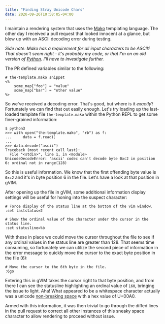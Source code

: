 ```yaml
---
title: "Finding Stray Unicode Chars"
date: 2020-09-26T10:58:05-04:00
---
```


I maintain a rendering system that uses the [Mako][mako] templating language. The other day I received a pull request that looked innocent at a glance, but blew up with an ASCII decoding error during testing. 

_Side note: Mako has a requirement for all input characters to be ASCII? That doesn't seem right - it's probably my code, or that I'm on an old version of [Python][Python2.7]. I'll have to investigate further._

The PR defined variables similar to the following:

```
# the-template.mako snippet
<%
    some_map["foo"] = "value"
    some_map["bar"] = "other value"
%>
```

So we've received a decoding error. That's good, but where is it _exactly_? Fortunately we can find that out easily enough. Let's try loading up the last-loaded template file `the-template.mako` within the Python REPL to get some finer-grained information:

```
$ python3 
>>> with open("the-template.mako", "rb") as f:
...     data = f.read()
... 
>>> data.decode("ascii")
Traceback (most recent call last):
  File "<stdin>", line 1, in <module>
UnicodeDecodeError: 'ascii' codec can't decode byte 0xc2 in position 6: ordinal not in range(128)

```

So this is useful information. We know that the first offending byte value is `0xc2` and it's in byte position 6 in the file. Let's have a look at that position in gVIM. 

After opening up the file in gVIM, some additional information display settings will be useful for honing into the suspect character:

```
# Force display of the status line at the bottom of the vim window.
:set laststatus=2 

# Show the ordinal value of the character under the cursor in the status line.
:set statusline=%b
```

With these in place we could move the cursor throughout the file to see if any ordinal values in the status line are greater than 128. That seems time consuming, so fortunately we can utilize the second piece of information in the error message to quickly move the cursor to the exact byte position in the file (6):

```
# Move the cursor to the 6th byte in the file.
:6go
```

Entering this in gVIM takes the cursor right to that byte position, and from there I can see the statusline highlighting an ordinal value of `160`, bringing the issue to light. Aha! What appeared to be  a whitespace character actually was a unicode [non-breaking space][nbsp] with a hex value of U+00A0. 

Armed with this information, it was then trivial to go through the diffed lines in the pull request to correct all other instances of this sneaky space character to allow rendering to proceed without issue.

[mako]: https://www.makotemplates.org/
[nbsp]: https://en.wikipedia.org/wiki/Non-breaking_space
[Python2.7]: https://docs.makotemplates.org/en/latest/unicode.html